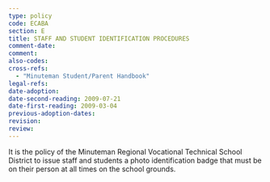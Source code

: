 ```yaml
---
type: policy
code: ECABA
section: E
title: STAFF AND STUDENT IDENTIFICATION PROCEDURES
comment-date:
comment:
also-codes:
cross-refs:
  - "Minuteman Student/Parent Handbook"
legal-refs:
date-adoption: 
date-second-reading: 2009-07-21
date-first-reading: 2009-03-04
previous-adoption-dates: 
revision: 
review: 
---
```


It is the policy of the Minuteman Regional Vocational Technical School District to issue staff and students a photo identification badge that must be on their person at all times on the school grounds.